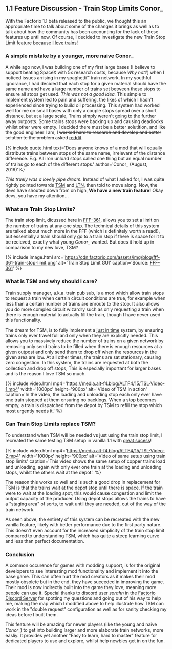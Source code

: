 ## 1.1 Feature Discussion - Train Stop Limits <author>Conor_</author>

With the Factorio 1.1 beta released to the public, we thought this an appropriate time to talk about some of the changes it brings as well as to talk about how the community has been accounting for the lack of these features up until now. Of course, I decided to investigate the new Train Stop Limit feature because [I love trains!](https://alt-f4.blog/ALTF4-8/#i-love-factorio-because-of-trains-conor_)

### A simple mistake by a younger, more naive Conor_

A while ago now, I was building one of my first large bases (I believe to support beating SpaceX with 5x research costs, because *Why not?*) when I noticed issues arrising in my spaghetti™ train network. In my youthful ignorance, I had decided that each stop for a given material should have the same name and have a large number of trains set between these stops to ensure all stops get used. *This was not a good idea.* This simple to implement system led to pain and suffering, the likes of which I hadn't experienced since trying to build oil processing. This system had worked well for me on small bases with only a couple stops spread over a short distance, but at a large scale, Trains simply weren't going to the further away outposts. Some trains stops were backing up and causing deadlocks whilst other were empty. I decided there must be a better solutition, and like the good engineer I am, I ~~worked hard to research and develop and better solution to the problem~~ asked [reddit](https://www.reddit.com/r/factorio/comments/creeix/train_distribution_mod/).

{% include quote.html text='Does anyone knows of a mod that will equally distribute trains between stops of the same name, irrelevant of the distance difference. E.g. All iron unload stops called one thing but an equal number of trains go to each of the different stops.' author='Conor_ (August, 2019)'%}

*This truely was a lovely pipe dream.* Instead of what I asked for, I was quite rightly pointed towards [TSM](https://mods.factorio.com/mod/train-pubsub) and [LTN](https://mods.factorio.com/mods/Optera/LogisticTrainNetwork), then told to move along. Now, the devs have shouted down from on high, **We have a new train feature!** Okay devs, you have my attention...

### What are Train Stop Limits?

The train stop limit, dicussed here in [FFF-361](https://factorio.com/blog/post/fff-361), allows you to set a limit on the number of trains at any one stop. The technical details of this system are talked about much more in the FFF (which is definitely worth a read!), but essentially a train should only go to a train stop if there is space for it to be recieved, exactly what young *Conor_* wanted. But does it hold up in comparison to my new love, TSM? 

{% include image.html src='https://cdn.factorio.com/assets/img/blog/fff-361-train-stop-limit.png' alt='Train Stop Limit GUI' caption='Source: <a href="https://www.factorio.com/blog/post/fff-361">FFF-361</a>' %}

### What is TSM and why should I care?

Train supply manager, a.k.a. train pub sub, is a mod which allow train stops to request a train when certain circuit conditions are true, for example when less than a certain number of trains are enroute to the stop. It also allows you do more complex circuit wizardry such as only requesting a train when there is enough material to actually fill the train, though I have never used this functionality.

The dream for TSM, is to fully implement a [just in time](https://en.wikipedia.org/wiki/Just-in-time_manufacturing) system, by ensuring trains only ever travel full and only when they are explicitly needed. This allows you to massively reduce the number of trains on a given network by removing only send trains to be filled when there is enough resources at a given outpost and only send them to drop off when the resources in the given area are low. At all other times, the trains are sat stationary, causing zero congestion. In this system, the trains are requested at both the collection and drop off stops, This is especially important for larger bases and is the reason I love TSM so much.

{% include video.html mp4='https://media.alt-f4.blog/ALTF4/15/TSL-Video-1.mp4' width='1000px' height='900px' alt='Video of TSM in action' caption='In the video, the loading and unloading stop each only ever have one train stopped at them ensuring no backlogs. When a stop becomes empty, a train is dispatched from the depot by TSM to refill the stop which most urgently needs it.' %}

### Can Train Stop Limits replace TSM?

To understand when TSM will be needed vs just using the train stop limit, I recreated the same testing TSM setup in vanilla 1.1 with [great sucess](https://www.youtube.com/watch?v=J88-RdWnNT0)! 

{% include video.html mp4='https://media.alt-f4.blog/ALTF4/15/TSL-Video-2.mp4' width='1000px' height='900px' alt='Video of same setup using train stop limits' caption='This video shows the same setup of copper trains load and unloading, again with only ever one train at the loading and unloading stops, whilst the others wait at the depot.' %}

The reason this works so well and is such a good drop in replacement for TSM is that the trains wait at the depot stop until there is space. If the train were to wait at the loading spot, this would cause congestion and limit the output capacity of the producer. Using depot stops allows the trains to have a "staging area" of sorts, to wait until they are needed, out of the way of the train network.

As seen above, the entirety of this system can be recreated with the new vanilla feature, likely with better performance due to the first party nature. This doesn't even account for the increased simplicity of the train stop limit compared to understanding TSM, which has quite a steep learning curve and less than perfect documentation. 

### Conclusion

A common occurence for games with modding support, is for the original developers to see interesting mod functionality and implement it into the base game. This can often hurt the mod creators as it makes their mod mostly obsolete but in the end, they have suceeded in improving the game. Their mod is now indirectly built into the game they love, meaning more people can use it. Special thanks to discord user *sorahn* in the [Factorio Discord Server](https://discord.com/invite/factorio) for spotting my questions and going out of his way to help me, making the map which I modified above to help illustrate how TSM can work in the "double request" configuration as well as for sanity checking my ideas before I built them.

This feature will be amazing for newer players (like the young and naive *Conor_*) to get into building larger and more elaborate train networks, more easliy. It provides yet another "Easy to learn, hard to master" feature for dedicated players to use and explore, whilst help newbies get in on the fun.
